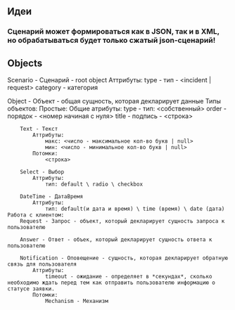 ## Идеи
### Сценарий может формироваться как в JSON, так и в XML, но обрабатываться будет только сжатый json-сценарий!

## Objects
Scenario - Сценарий - root object
    Аттрибуты:
        type - тип - <incident | request>
        category - категория

Object - Объект - общая сущность, которая декларирует данные
Типы объектов:
    Простые:
        Общие атрибуты:
            type - тип: <собственный>
            order - порядок - <номер начиная с нуля>
            title - подпись - <строка>

        Text - Текст
            Аттрибуты:
                макс: <число - максимальное кол-во букв | null>
                мин: <число - минимальное кол-во букв | null>
            Потомки:
                <строка>

        Select - Выбор
            Аттрибуты:
                тип: default \ radio \ checkbox

        DateTime - ДатаВремя
            Аттрибуты:
                тип: default(и дата и время) \ time (время) \ date (дата)
    Работа с клиентом:
        Request - Запрос - объект, который декларирует сущность запроса к пользователю
            
        Answer - Ответ - объек, который декларирует сущность ответа к пользователю

        Notification - Оповещение - сущность, которая декларирует обратную связь для пользователя
            Аттрибуты:
                timeout - ожидание - определяет в *секундах*, сколько необходимо ждать перед тем как отправить пользователю информацию о статусе заявки.
            Потомки:
                Mechanism - Механизм
